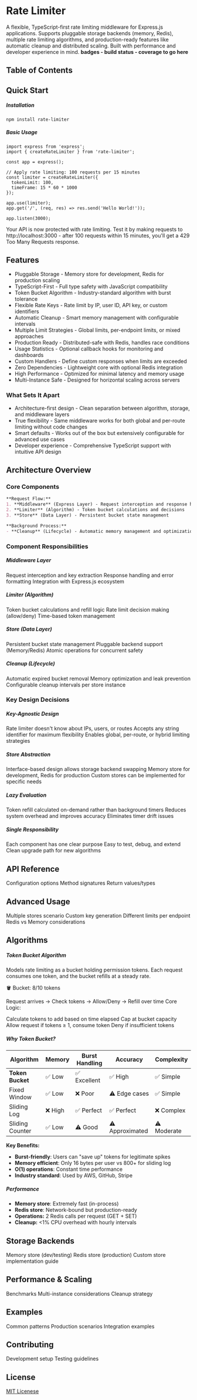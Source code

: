 # Rate Limiter

A flexible, TypeScript-first rate limiting middleware for Express.js applications. Supports pluggable storage backends (memory, Redis), multiple rate limiting algorithms, and production-ready features like automatic cleanup and distributed scaling. Built with performance and developer experience in mind.
**badges - build status - coverage to go here**

## Table of Contents

## Quick Start

##### Installation
```npm install rate-limiter```

##### Basic Usage
```
import express from 'express';
import { createRateLimiter } from 'rate-limiter';

const app = express();

// Apply rate limiting: 100 requests per 15 minutes
const limiter = createRateLimiter({
  tokenLimit: 100,
  timeFrame: 15 * 60 * 1000
});

app.use(limiter);
app.get('/', (req, res) => res.send('Hello World!'));

app.listen(3000);
```
Your API is now protected with rate limiting. Test it by making requests to http://localhost:3000 - after 100 requests within 15 minutes, you'll get a 429 Too Many Requests response.

## Features

- Pluggable Storage - Memory store for development, Redis for production scaling
- TypeScript-First - Full type safety with JavaScript compatibility
- Token Bucket Algorithm - Industry-standard algorithm with burst tolerance
- Flexible Rate Keys - Rate limit by IP, user ID, API key, or custom identifiers
- Automatic Cleanup - Smart memory management with configurable intervals
- Multiple Limit Strategies - Global limits, per-endpoint limits, or mixed approaches
- Production Ready - Distributed-safe with Redis, handles race conditions
- Usage Statistics - Optional callback hooks for monitoring and dashboards
- Custom Handlers - Define custom responses when limits are exceeded
- Zero Dependencies - Lightweight core with optional Redis integration
- High Performance - Optimized for minimal latency and memory usage
- Multi-Instance Safe - Designed for horizontal scaling across servers

### What Sets It Apart

- Architecture-first design - Clean separation between algorithm, storage, and middleware layers
- True flexibility - Same middleware works for both global and per-route limiting without code changes
- Smart defaults - Works out of the box but extensively configurable for advanced use cases
- Developer experience - Comprehensive TypeScript support with intuitive API design

## Architecture Overview

### Core Components
```markdown
**Request Flow:**
1. **Middleware** (Express Layer) - Request interception and response handling
2. **Limiter** (Algorithm) - Token bucket calculations and decisions  
3. **Store** (Data Layer) - Persistent bucket state management

**Background Process:**
- **Cleanup** (Lifecycle) - Automatic memory management and optimization
```

### Component Responsibilities

##### Middleware Layer
Request interception and key extraction
Response handling and error formatting
Integration with Express.js ecosystem

##### Limiter (Algorithm)
Token bucket calculations and refill logic
Rate limit decision making (allow/deny)
Time-based token management

##### Store (Data Layer)
Persistent bucket state management
Pluggable backend support (Memory/Redis)
Atomic operations for concurrent safety

##### Cleanup (Lifecycle)
Automatic expired bucket removal
Memory optimization and leak prevention
Configurable cleanup intervals per store instance

### Key Design Decisions
##### Key-Agnostic Design
Rate limiter doesn't know about IPs, users, or routes
Accepts any string identifier for maximum flexibility
Enables global, per-route, or hybrid limiting strategies

##### Store Abstraction
Interface-based design allows storage backend swapping
Memory store for development, Redis for production
Custom stores can be implemented for specific needs

##### Lazy Evaluation
Token refill calculated on-demand rather than background timers
Reduces system overhead and improves accuracy
Eliminates timer drift issues

##### Single Responsibility
Each component has one clear purpose
Easy to test, debug, and extend
Clean upgrade path for new algorithms

## API Reference

Configuration options
Method signatures
Return values/types

## Advanced Usage

Multiple stores scenario
Custom key generation
Different limits per endpoint
Redis vs Memory considerations

## Algorithms

##### Token Bucket Algorithm
Models rate limiting as a bucket holding permission tokens. Each request consumes one token, and the bucket refills at a steady rate.

🪣 Bucket: 8/10 tokens

Request arrives → Check tokens → Allow/Deny → Refill over time
Core Logic:

Calculate tokens to add based on time elapsed
Cap at bucket capacity
Allow request if tokens ≥ 1, consume token
Deny if insufficient tokens

##### Why Token Bucket?
| Algorithm | Memory | Burst Handling | Accuracy | Complexity |
|-----------|--------|----------------|----------|------------|
| **Token Bucket** | ✅ Low | ✅ Excellent | ✅ High | ✅ Simple |
| Fixed Window | ✅ Low | ❌ Poor | ⚠️ Edge cases | ✅ Simple |
| Sliding Log | ❌ High | ✅ Perfect | ✅ Perfect | ❌ Complex |
| Sliding Counter | ✅ Low | ⚠️ Good | ⚠️ Approximated | ⚠️ Moderate |

**Key Benefits:**
- **Burst-friendly**: Users can "save up" tokens for legitimate spikes
- **Memory efficient**: Only 16 bytes per user vs 800+ for sliding log
- **O(1) operations**: Constant time performance
- **Industry standard**: Used by AWS, GitHub, Stripe

##### Performance
- **Memory store**: Extremely fast (in-process)
- **Redis store**: Network-bound but production-ready
- **Operations:** 2 Redis calls per request (GET + SET)
- **Cleanup:** <1% CPU overhead with hourly intervals

## Storage Backends
Memory store (dev/testing)
Redis store (production)
Custom store implementation guide

## Performance & Scaling

Benchmarks
Multi-instance considerations
Cleanup strategy

## Examples

Common patterns
Production scenarios
Integration examples

## Contributing

Development setup
Testing guidelines

## License
[MIT Licenese](./LICENSE)